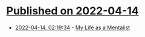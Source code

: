 # [Published on 2022-04-14](index.md)

* [2022-04-14, 02:19:34](https://news.ycombinator.com/item?id=31022746) - [My Life as a Mentalist](https://www.zocalopublicsquare.org/2022/04/07/where-i-go-my-life-as-a-mentalist/chronicles/where-i-go/)
